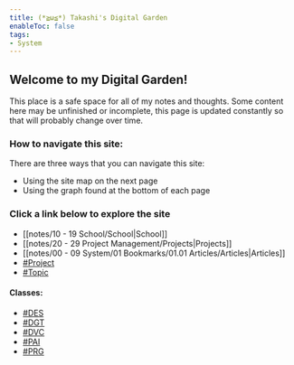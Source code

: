 ```yaml
---
title: (*≧ω≦*) Takashi's Digital Garden
enableToc: false
tags:
- System
---
```


## Welcome to my Digital Garden!

This place is a safe space for all of my notes and thoughts. Some content here may be unfinished or incomplete, this page is updated constantly so that will probably change over time.

### How to navigate this site:

There are three ways that you can navigate this site:
- Using the site map on the next page
- Using the graph found at the bottom of each page

### Click a link below to explore the site
- [[notes/10 - 19 School/School|School]]
- [[notes/20 - 29 Project Management/Projects|Projects]]
- [[notes/00 - 09 System/01 Bookmarks/01.01 Articles/Articles|Articles]]
- [#Project](https://thattakashi.me/tags/Project/)
- [#Topic](https://thattakashi.me/tags/Topic/)

#### Classes:
- [#DES](https://thattakashi.me/tags/DES/) 
- [#DGT](https://thattakashi.me/tags/DGT/) 
- [#DVC](https://thattakashi.me/tags/DVC/) 
- [#PAI](https://thattakashi.me/tags/PAI/) 
- [#PRG](https://thattakashi.me/tags/PRG/) 